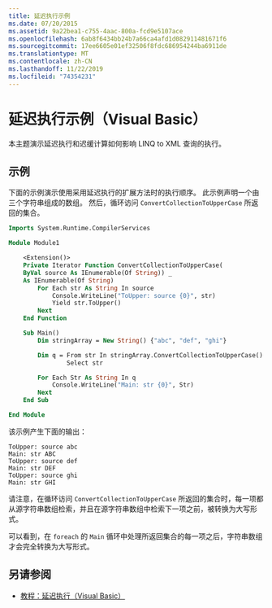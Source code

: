 ```yaml
---
title: 延迟执行示例
ms.date: 07/20/2015
ms.assetid: 9a22bea1-c755-4aac-800a-fcd9e5107ace
ms.openlocfilehash: 6ab8f6434bb24b7a66ca4afd1d082911481671f6
ms.sourcegitcommit: 17ee6605e01ef32506f8fdc686954244ba6911de
ms.translationtype: MT
ms.contentlocale: zh-CN
ms.lasthandoff: 11/22/2019
ms.locfileid: "74354231"
---
```

# <a name="deferred-execution-example-visual-basic"></a>延迟执行示例（Visual Basic）

本主题演示延迟执行和迟缓计算如何影响 LINQ to XML 查询的执行。

## <a name="example"></a>示例

下面的示例演示使用采用延迟执行的扩展方法时的执行顺序。 此示例声明一个由三个字符串组成的数组。 然后，循环访问 `ConvertCollectionToUpperCase` 所返回的集合。

```vb
Imports System.Runtime.CompilerServices

Module Module1

    <Extension()>
    Private Iterator Function ConvertCollectionToUpperCase(
    ByVal source As IEnumerable(Of String)) _
    As IEnumerable(Of String)
        For Each str As String In source
            Console.WriteLine("ToUpper: source {0}", str)
            Yield str.ToUpper()
        Next
    End Function

    Sub Main()
        Dim stringArray = New String() {"abc", "def", "ghi"}

        Dim q = From str In stringArray.ConvertCollectionToUpperCase()
                Select str

        For Each Str As String In q
            Console.WriteLine("Main: str {0}", Str)
        Next
    End Sub

End Module
```

该示例产生下面的输出：

```console
ToUpper: source abc
Main: str ABC
ToUpper: source def
Main: str DEF
ToUpper: source ghi
Main: str GHI
```

请注意，在循环访问 `ConvertCollectionToUpperCase` 所返回的集合时，每一项都从源字符串数组检索，并且在源字符串数组中检索下一项之前，被转换为大写形式。

可以看到，在 `foreach` 的 `Main` 循环中处理所返回集合的每一项之后，字符串数组才会完全转换为大写形式。

## <a name="see-also"></a>另请参阅

- [教程：延迟执行（Visual Basic）](../../../../visual-basic/programming-guide/concepts/linq/tutorial-deferred-execution.md)
